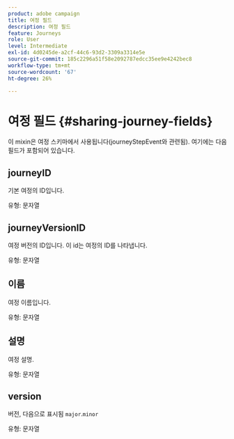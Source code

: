 ```yaml
---
product: adobe campaign
title: 여정 필드
description: 여정 필드
feature: Journeys
role: User
level: Intermediate
exl-id: 4d0245de-a2cf-44c6-93d2-3309a3314e5e
source-git-commit: 185c2296a51f58e2092787edcc35ee9e4242bec8
workflow-type: tm+mt
source-wordcount: '67'
ht-degree: 26%

---
```


# 여정 필드 {#sharing-journey-fields}

이 mixin은 여정 스키마에서 사용됩니다(journeyStepEvent와 관련됨). 여기에는 다음 필드가 포함되어 있습니다.

## journeyID

기본 여정의 ID입니다.

유형: 문자열

## journeyVersionID

여정 버전의 ID입니다. 이 id는 여정의 ID를 나타냅니다.

유형: 문자열

## 이름

여정 이름입니다.

유형: 문자열

## 설명

여정 설명.

유형: 문자열

## version

버전, 다음으로 표시됨 `major`.`minor`

유형: 문자열
